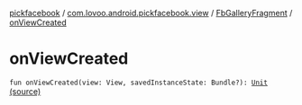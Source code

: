 [pickfacebook](../../index.md) / [com.lovoo.android.pickfacebook.view](../index.md) / [FbGalleryFragment](index.md) / [onViewCreated](./on-view-created.md)

# onViewCreated

`fun onViewCreated(view: View, savedInstanceState: Bundle?): `[`Unit`](https://kotlinlang.org/api/latest/jvm/stdlib/kotlin/-unit/index.html) [(source)](https://github.com/lovoo/android-pickpic/blob/master/pickfacebook/pickfacebook/src/main/kotlin/com/lovoo/android/pickfacebook/view/FbGalleryFragment.kt#L69)